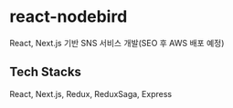 # react-nodebird
React, Next.js 기반 SNS 서비스 개발(SEO 후 AWS 배포 예정)

## Tech Stacks
React, Next.js, Redux, ReduxSaga, Express